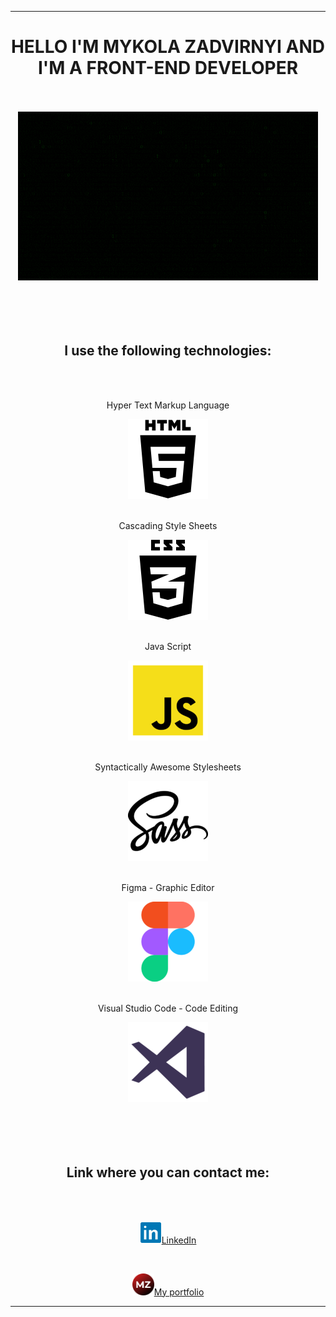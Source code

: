 <div id="header" align="center">
  <hr />
  <h1>HELLO I'M MYKOLA ZADVIRNYI AND I'M A FRONT-END DEVELOPER</h1>
  <br /><br />
  <img src="./giphy.gif" />
</div>
<br /><br /><br /><br />
<div id="main" align="center">
  <h2>I use the following technologies:</h2>
  <br /><br />
  <p>Hyper Text Markup Language</p>
  <img src="./html.png" />
  <br /><br />
  <p>Cascading Style Sheets</p>
  <img src="./css.png" />
  <br /><br />
  <p>Java Script</p>
  <img src="./js.png" />
  <br /><br />
  <p>Syntactically Awesome Stylesheets</p>
  <img src="./sass.png" />
  <br /><br />
  <p>Figma - Graphic Editor</p>
  <img src="./figma.png" />
  <br /><br />
  <p>Visual Studio Code - Code Editing</p>
  <img src="./vs.png" />
</div>
<br /><br /><br /><br />
<div id="footer" align="center">
  <h2>Link where you can contact me:</h2>
  <br /><br />
  <p><a vertical-align="center" href="https://www.linkedin.com/in/mykola-zadvirnyi/" target:"_blank"><img src="./in.png" width="35px" />LinkedIn</a></p>
  <br />
  <p><a vertical-align="center" href="#!" target:"_blank"><img src="./mz.png" width="35px" />My portfolio</a></p>
  <hr />
</div>
